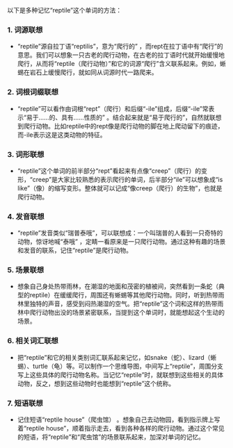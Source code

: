 以下是多种记忆“reptile”这个单词的方法：

### 1. 词源联想
 - “reptile”源自拉丁语“reptilis”，意为“爬行的” ，而rept在拉丁语中有“爬行”的意思。我们可以想象一只古老的爬行动物，在古老的拉丁语时代就开始缓慢地爬行，从而将“reptile（爬行动物）”和它的词源“爬行”含义联系起来。例如，蜥蜴在岩石上缓慢爬行，就如同从词源时代一路爬来。

### 2. 词根词缀联想
 - “reptile”可以看作由词根“rept”（爬行）和后缀“-ile”组成，后缀“-ile”常表示“易于……的、具有……性质的” 。结合起来就是“易于爬行的”，自然就联想到爬行动物。比如reptile中的rept像是爬行动物的脚在地上爬动留下的痕迹，而-ile表示这是这类动物的特征。

### 3. 词形联想
 - “reptile”这个单词的前半部分“rept”看起来有点像“creep”（爬行）的变形，“creep”是大家比较熟悉的表示爬行的单词，后半部分“ile”可以想象成“is like”（像）的缩写变形。整体就可以记成“像creep（爬行）的生物”，也就是爬行动物。

### 4. 发音联想
 - “reptile”发音类似“瑞普泰哦”，可以联想成：一个叫瑞普的人看到一只奇特的动物，惊讶地喊“泰哦” ，定睛一看原来是一只爬行动物。通过这种有趣的场景和发音的联系，记住“reptile”是爬行动物。

### 5. 场景联想
 - 想象自己身处热带雨林，在潮湿的地面和茂密的植被间，突然看到一条蛇（典型的reptile）在缓缓爬行，周围还有蜥蜴等其他爬行动物。同时，听到热带雨林里独特的声音，感受到闷热潮湿的空气。把“reptile”这个词和这样的热带雨林中爬行动物出没的场景紧密联系，当提到这个单词时，就能想起这个生动的场景。

### 6. 相关词汇联想
 - 把“reptile”和它的相关类别词汇联系起来记忆，如snake（蛇）、lizard（蜥蜴）、turtle（龟）等。可以制作一个思维导图，中间写上“reptile”，周围分支写上这些具体的爬行动物名称。当记忆“reptile”时，就联想到这些相关的具体动物，反之，想到这些动物时也能想到“reptile”这个统称。

### 7. 短语联想
 - 记住短语“reptile house”（爬虫馆） 。想象自己去动物园，看到指示牌上写着“reptile house”，顺着指示走去，看到各种各样的爬行动物。通过这个常见的短语，将“reptile”和“爬虫馆”的场景联系起来，加深对单词的记忆。 